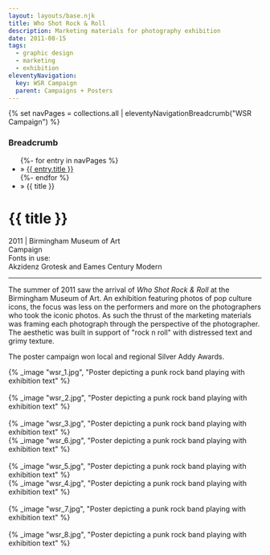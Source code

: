```yaml
---
layout: layouts/base.njk
title: Who Shot Rock & Roll
description: Marketing materials for photography exhibition
date: 2011-08-15
tags:
  - graphic design
  - marketing
  - exhibition
eleventyNavigation:
  key: WSR Campaign
  parent: Campaigns + Posters
---
```

{% set navPages = collections.all | eleventyNavigationBreadcrumb("WSR Campaign") %}
<div class="breadcrumb">
    <h3 class="visually-hidden">Breadcrumb</h3>
	<ul class="nav">
            {%- for entry in navPages %}
		<li class="nav-item"{% if entry.url == page.url %} class="active-breadcrumb"{% endif %}> » <a href="{{ entry.url }}">{{ entry.title }}</a></li>
  	    	{%- endfor %}
	    <li class="nav-item"><active-breadcrumb>» {{ title }}</active-breadcrumb></li>
	</ul>
</div><div class="container">
	<div class="row"></div>
    <div class="row">
		<div class="col-4 col-4-md col-4-lg">
			<h1>{{ title }}</h1>
			<figcaption>2011 | Birmingham Museum of Art</figcaption>
            <figcaption>Campaign</figcaption>
            <figcaption>Fonts in use:</br>Akzidenz Grotesk and Eames Century Modern</figcaption>
            <hr>
			<p>The summer of 2011 saw the arrival of <em>Who Shot Rock & Roll</em> at the Birmingham Museum of Art. An exhibition featuring photos of pop culture icons, the focus was less on the performers and more on the photographers who took the iconic photos. As such the thrust of the marketing materials was framing each photograph through the perspective of the photographer. The aesthetic was built in support of "rock n roll" with distressed text and grimy texture.</p>
            <p>The poster campaign won local and regional Silver Addy Awards.</P>
		</div>
        <div class="col"></div>
        <div class="col-6 col-6-md col-6-lg">
			{% _image "wsr_1.jpg", "Poster depicting a punk rock band playing with exhibition text" %}
		</div>
	</div>
    </br>
    <div class="row">
        <div class="col">
            {% _image "wsr_2.jpg", "Poster depicting a punk rock band playing with exhibition text" %}
        </br>
        </br>               
            {% _image "wsr_3.jpg", "Poster depicting a punk rock band playing with exhibition text" %}
        </div>
        <div class="col">
            {% _image "wsr_6.jpg", "Poster depicting a punk rock band playing with exhibition text" %} 
        </br>
        </br>
            {% _image "wsr_5.jpg", "Poster depicting a punk rock band playing with exhibition text" %}
        </div>
        <div class="col">
            {% _image "wsr_4.jpg", "Poster depicting a punk rock band playing with exhibition text" %}
        </br>
        </br>
            {% _image "wsr_7.jpg", "Poster depicting a punk rock band playing with exhibition text" %} 
        </br>
        </br>
            {% _image "wsr_8.jpg", "Poster depicting a punk rock band playing with exhibition text" %} 
        </div>
    </div>
</div>